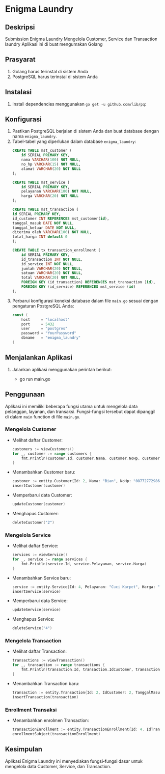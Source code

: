 # Enigma Laundry

## Deskripsi
Submission Enigma Laundry Mengelola Customer, Service dan Transaction laundry
Aplikasi ini di buat mengumakan Golang

## Prasyarat
1. Golang harus terinstal di sistem Anda
2. PostgreSQL harus terinstal di sistem Anda

## Instalasi
1. Install dependencies menggunakan `go get -u github.com/lib/pq`:

## Konfigurasi
1. Pastikan PostgreSQL berjalan di sistem Anda dan buat database dengan nama `enigma_laundry`.
2. Tabel-tabel yang diperlukan dalam database `enigma_laundry`:
    ```sql
    CREATE TABLE mst_customer (
        id SERIAL PRIMARY KEY,
        nama VARCHAR(100) NOT NULL,
        no_hp VARCHAR(15) NOT NULL,
        alamat VARCHAR(20) NOT NULL
    );

    CREATE TABLE mst_service (
        id SERIAL PRIMARY KEY,
        pelayanan VARCHAR(100) NOT NULL,
        harga VARCHAR(20) NOT NULL
    );

   CREATE TABLE mst_transaction (
	id SERIAL PRIMARY KEY,
	id_customer INT REFERENCES mst_customer(id),
	tanggal_masuk DATE NOT NULL,
	tanggal_keluar DATE NOT NULL,
	diterima_oleh VARCHAR(100) NOT NULL,
	total_harga INT default 0
    );

    CREATE TABLE tx_transaction_enrollment (
        id SERIAL PRIMARY KEY,
        id_transaction INT NOT NULL,
        id_service INT NOT NULL,
        jumlah VARCHAR(20) NOT NULL,
        satuan VARCHAR(20) NOT NULL,
        total VARCHAR(20) NOT NULL,
        FOREIGN KEY (id_transaction) REFERENCES mst_transaction (id),
        FOREIGN KEY (id_service) REFERENCES mst_service (id)
    );
    ```
3. Perbarui konfigurasi koneksi database dalam file `main.go` sesuai dengan pengaturan PostgreSQL Anda:
    ```go
    const (
        host     = "localhost"
        port     = 5432
        user     = "postgres"
        password = "YourPassword"
        dbname   = "enigma_laundry"
    )
    ```

## Menjalankan Aplikasi
1. Jalankan aplikasi menggunakan perintah berikut:

   - go run main.go

## Penggunaan
Aplikasi ini memiliki beberapa fungsi utama untuk mengelola data pelanggan, layanan, dan transaksi. Fungsi-fungsi tersebut dapat dipanggil di dalam `main` function di file `main.go`.

### Mengelola Customer
- Melihat daftar Customer:
    ```go
    customers := viewCustomers()
    for _, customer := range customers {
        fmt.Println(customer.Id, customer.Nama, customer.NoHp, customer.Alamat)
    }
    ```
- Menambahkan Customer baru:
    ```go
    customer := entity.Customer{Id: 2, Nama: "Bian", NoHp: "08772772986", Alamat : "Bandung"}
    insertCustomer(customer)
    ```
- Memperbarui data Customer:
    ```go
    updateCustomer(customer)
    ```
- Menghapus Customer:
    ```go
    deleteCustomer("2")
    ```

### Mengelola Service
- Melihat daftar Service:
    ```go
    services := viewService()
    for _, service := range services {
        fmt.Println(service.Id, service.Pelayanan, service.Harga)
    }
    ```
- Menambahkan Service baru:
    ```go
    service := entity.Service{Id: 4, Pelayanan: "Cuci Karpet", Harga: "25000.00"}
    insertService(service)
    ```
- Memperbarui data Service:
    ```go
    updateService(service)
    ```
- Menghapus Service:
    ```go
    deleteService("4")
    ```

### Mengelola Transaction
- Melihat daftar Transaction:
    ```go
    transactions := viewTransaction()
    for _, transaction := range transactions {
        fmt.Println(transaction.Id, transaction.IdCustomer, transaction.TanggalMasuk, transaction.TanggalKEluar, transaction.DiterimaOleh)
    }
    ```
- Menambahkan Transaction baru:
    ```go
    transaction := entity.Transaction{Id: 2, IdCustomer: 2, TanggalMasuk: "2022-08-18", TanggalKEluar: "2022-08-20", DiterimaOleh: "Mirna"}
    insertTransaction(transaction)
    ```

### Enrollment Transaksi
- Menambahkan enrolmen Transaction:
    ```go
    transactionEnrollment := entity.TransactionEnrollment{Id: 4, IdTransaction: 2, IdService: 4, Jumlah: "1", Satuan: "Buah", Total: "25000.00"}
    enrollmentSubject(transactionEnrollment)
    ```

## Kesimpulan
Aplikasi Enigma Laundry ini menyediakan fungsi-fungsi dasar untuk mengelola data Customer, Service, dan Transaction.
